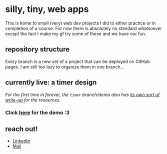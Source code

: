 # silly, tiny, web apps

This is home to small (very) web dev projects I did to either practice or in completion of a course. For now there is absolutely no standard whatsoever except the fact I make my gf try some of these and we have our fun.

## repository structure

Every branch is a new set of a project that can be deployed on GitHub pages. I am still too lazy to organize them in one branch...

## currently live: a timer design

*For the first time in forever, the `timer` branch/demo also has [its own sort of write-up](https://tonsz.bearblog.dev/timer-project/) for the resources.*

### Click [here](https://tonsz.github.io/super-tiny-projects/) for the demo :3

## reach out!

- [LinkedIn](https://www.linkedin.com/in/tmbechayda/)
- [Mail](mailto:tmestrera@gmail.com)

